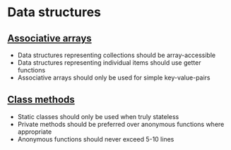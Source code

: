 # Data structures

## [Associative arrays](associative-arrays.md)

+ Data structures representing collections should be array-accessible
+ Data structures representing individual items should use getter functions
+ Associative arrays should only be used for simple key-value-pairs

## [Class methods](class-methods.md)

+ Static classes should only be used when truly stateless
+ Private methods should be preferred over anonymous functions where appropriate
+ Anonymous functions should never exceed 5-10 lines
